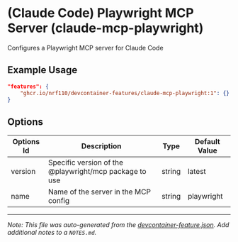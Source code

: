
# (Claude Code) Playwright MCP Server (claude-mcp-playwright)

Configures a Playwright MCP server for Claude Code

## Example Usage

```json
"features": {
    "ghcr.io/nrf110/devcontainer-features/claude-mcp-playwright:1": {}
}
```

## Options

| Options Id | Description | Type | Default Value |
|-----|-----|-----|-----|
| version | Specific version of the @playwright/mcp package to use | string | latest |
| name | Name of the server in the MCP config | string | playwright |



---

_Note: This file was auto-generated from the [devcontainer-feature.json](https://github.com/nrf110/devcontainer-features/blob/main/src/claude-mcp-playwright/devcontainer-feature.json).  Add additional notes to a `NOTES.md`._
